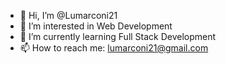 - 👋 Hi, I’m @Lumarconi21
- 👀 I’m interested in Web Development
- 🌱 I’m currently learning Full Stack Development
- 📫 How to reach me: lumarconi21@gmail.com

<!---
Lumarconi21/Lumarconi21 is a ✨ special ✨ repository because its `README.md` (this file) appears on your GitHub profile.
You can click the Preview link to take a look at your changes.
--->
